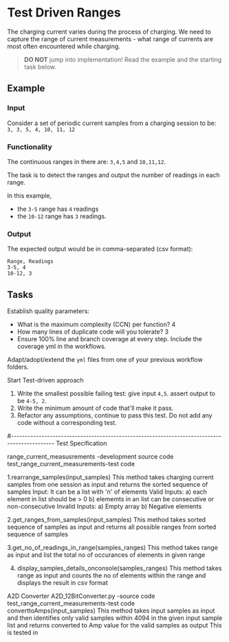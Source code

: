 # Test Driven Ranges

The charging current varies during the process of charging.
We need to capture the range of current measurements -
what range of currents are most often encountered while charging.

> **DO NOT** jump into implementation! Read the example and the starting task below.


## Example

### Input

Consider a set of periodic current samples from a charging session to be:
`3, 3, 5, 4, 10, 11, 12`

### Functionality

The continuous ranges in there are: `3,4,5` and `10,11,12`.

The task is to detect the ranges and
output the number of readings in each range.

In this example,

- the `3-5` range has `4` readings
- the `10-12` range has `3` readings.

### Output

The expected output would be in comma-separated (csv format):

```
Range, Readings
3-5, 4
10-12, 3
```

## Tasks

Establish quality parameters: 

- What is the maximum complexity (CCN) per function? 4
- How many lines of duplicate code will you tolerate? 3
- Ensure 100% line and branch coverage at every step. Include the coverage yml in the workflows.

Adapt/adopt/extend the `yml` files from one of your previous workflow folders.

Start Test-driven approach

1. Write the smallest possible failing test: give input `4,5`. assert output to be `4-5, 2`.
1. Write the minimum amount of code that'll make it pass.
1. Refactor any assumptions, continue to pass this test. Do not add any code without a corresponding test.

#---------------------------------------------------------------------------------------------
Test Specification
 
range_current_measusrements -development source code
test_range_current_measurements-test code

1.rearrange_samples(input_samples)
This method takes charging current samples from one session as input and returns the sorted sequence of samples
Input:
It can be a list with 'n' of elements
Valid Inputs: a) each element in list should be > 0 b) elememts in an list can be consecutive or non-consecutive
Invalid Inputs: a) Empty array b) Negative elements

2.get_ranges_from_samples(input_samples)
This method takes sorted sequence of samples as input and returns all possible ranges from sorted sequence of samples 

3.get_no_of_readings_in_range(samples_ranges)
This method takes range as input and list the total no of occurances of elements in given range 

4. display_samples_details_onconsole(samples_ranges)
This method takes range as input and counts the no of elements within the range and displays the result in csv format 

A2D Converter 
A2D_12BitConverter.py -source code 
test_range_current_measurements-test code
converttoAmps(input_samples)
This method takes input samples as input  and then identifies only valid samples within 4094 in the given input sample list and returns converted to Amp value for the
valid samples as output
This is tested in 
